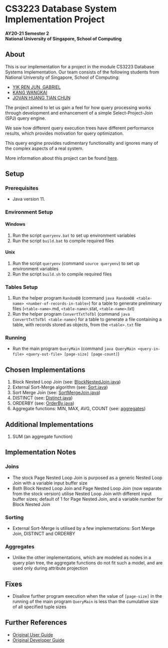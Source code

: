 # CS3223 Database System Implementation Project
**AY20-21 Semester 2**  
**National University of Singapore, School of Computing**

## About
This is our implementation for a project in the module CS3223 Database Systems Implementation.
Our team consists of the following students from National University of Singapore, School of Computing:
* [YIK REN JUN, GABRIEL](https://github.com/GabrielYik)
* [KANG WANGKAI](https://github.com/Kangwkk)
* [JOVAN HUANG TIAN CHUN](https://github.com/jovanhuang)

The project aimed to let us gain a feel for how query processing works through development and enhancement of a simple Select-Project-Join (SPJ) query engine.  

We saw how different query execution trees have different performance results, which provides motivation for query optimization.  

This query engine provides rudimentary functionality and ignores many of the complex aspects of a real system.  

More information about this project can be found [here](https://www.comp.nus.edu.sg/~tankl/cs3223/project.html).

## Setup
### Prerequisites
* Java version 11.

### Environment Setup
#### Windows
1. Run the script `queryenv.bat` to set up environment variables
2. Run the script `build.bat` to compile required files

#### Unix
1. Run the script `queryenv` (command `source queryenv`) to set up environment variables
2. Run the script `build.sh` to compile required files

### Tables Setup
1. Run the helper program `RandomDB` (command `java RandomDB <table-name> <number-of-records-in-table>`) for a table to generate preliminary files (`<table-name>`.md, `<table-name>`.stat, `<table-name>`.txt)
2. Run the helper program `ConvertTxtToTbl` (command `java ConvertTxtToTbl <table-name>`) for a table to generate a file containing a table, with records stored as objects, from the `<table>.txt` file

### Running
* Run the main program `QueryMain` (command `java QueryMain <query-in-file> <query-out-file> [page-size] [page-count]`)

## Chosen Implementations
1. Block Nested Loop Join (see: [BlockNestedJoin.java](src/qp/operators/joins/BlockNestedJoin.java))
2. External Sort-Merge algorithm (see: [Sort.java](src/qp/operators/Sort.java))
3. Sort Merge Join (see: [SortMergeJoin.java](src/qp/operators/joins/SortMergeJoin.java))
4. DISTINCT (see: [Distinct.java](src/qp/operators/Distinct.java))
5. ORDERBY (see: [OrderBy.java](src/qp/operators/OrderBy.java))
6. Aggregate functions: MIN, MAX, AVG, COUNT (see: [aggregates](src/qp/operators/projects/aggregates))

## Additional Implementations
1. SUM (an aggregate function)

## Implementation Notes
### Joins
* The stock Page Nested Loop Join is purposed as a generic Nested Loop Join with a variable input buffer size
* Both Block Nested Loop Join and Page Nested Loop Join (now separate from the stock version) utilise Nested Loop Join with different input buffer sizes;
  default of 1 for Page Nested Join, and a variable number for Block Nested Join
### Sorting
* External Sort-Merge is utilised by a few implementations: Sort Merge Join, DISTINCT and ORDERBY
### Aggregates
* Unlike the other implementations, which are modeled as nodes in a query plan tree, the aggregate functions do not fit such a model, and are used only during attribute projection

## Fixes
* Disallow further program execution when the value of `[page-size]` in the running of the main program `QueryMain` is less than the cumulative size of all specified tuple sizes

## Further References
* [Original User Guide](https://www.comp.nus.edu.sg/~tankl/cs3223/project/user.htm)
* [Original Developer Guide](https://www.comp.nus.edu.sg/~tankl/cs3223/project/developer.htm)
